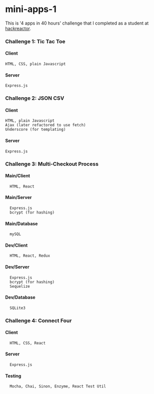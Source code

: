 # mini-apps-1
This is '4 apps in 40 hours' challenge that I completed as a student at [hackreactor](http://hackreactor.com).

### Challenge 1: Tic Tac Toe
  #### Client
    HTML, CSS, plain Javascript
  #### Server
    Express.js
  
### Challenge 2: JSON CSV
  #### Client
    HTML, plain Javascript
    Ajax (later refactored to use fetch)
    Underscore (for templating)
 #### Server
    Express.js

### Challenge 3: Multi-Checkout Process
  #### Main/Client
      HTML, React
  #### Main/Server
      Express.js
      bcrypt (for hashing)
  #### Main/Database
      mySQL
  #### Dev/Client
      HTML, React, Redux
  #### Dev/Server
      Express.js
      bcrypt (for hashing)
      Sequelize
  #### Dev/Database
      SQLite3
 
 ### Challenge 4: Connect Four
  #### Client
      HTML, CSS, React
  #### Server
      Express.js
  #### Testing
      Mocha, Chai, Sinon, Enzyme, React Test Util
